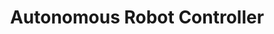 ---
title: Autonomous Robot Controller
image: cupcake_lines.png
tags:
  - Python
  - Linux
color: D5E1FF
titleColor: 93b2ff
description: A web application that generates Spotify playlists using OpenCV and the Spotify API with Python.
year: 2021
---